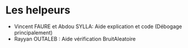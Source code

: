 # Les helpeurs

- Vincent FAURE et Abdou SYLLA: Aide explication et code (Débogage principalement)
- Rayyan OUTALEB : Aide vérification BruitAleatoire